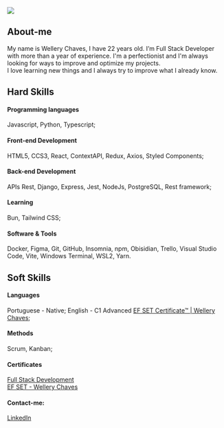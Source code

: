 <!-- I think this was a good idea -->
<img src="https://i.imgur.com/Ter3xpX.png"/>
<!-- I think this was a good idea -->

## About-me
My name is Wellery Chaves, I have 22 years old. I’m Full Stack Developer with more than a year of experience. 
I'm a perfectionist and I'm always looking for ways to improve and optimize my projects.  
I love learning new things and I always try to improve what I already know.

## Hard Skills

#### Programming languages
Javascript, Python, Typescript;

#### Front-end Development
HTML5, CCS3, React, ContextAPI, Redux, Axios, Styled Components;

#### Back-end Development
APIs Rest, Django, Express, Jest, NodeJs, PostgreSQL, Rest framework;

#### Learning
Bun, Tailwind CSS;

#### Software & Tools
Docker, Figma, Git, GitHub, Insomnia, npm, Obisidian, Trello, Visual Studio Code, Vite, Windows Terminal, WSL2, Yarn.

## Soft Skills

#### Languages
Portuguese - Native;
English - C1 Advanced [EF SET Certificate™ | Wellery Chaves](https://www.efset.org/cert/HiedgU);

#### Methods
Scrum, Kanban;


#### Certificates
[Full Stack Development](https://drive.google.com/file/d/1k_Pk5_K5XqAo86skf_syW1SIXv3DnH4l/viewusp=share_link)
<br>
[EF SET - Wellery Chaves](https://www.efset.org/cert/HiedgU)

#### Contact-me:
[LinkedIn](https://www.linkedin.com/in/wellerychaves/)

